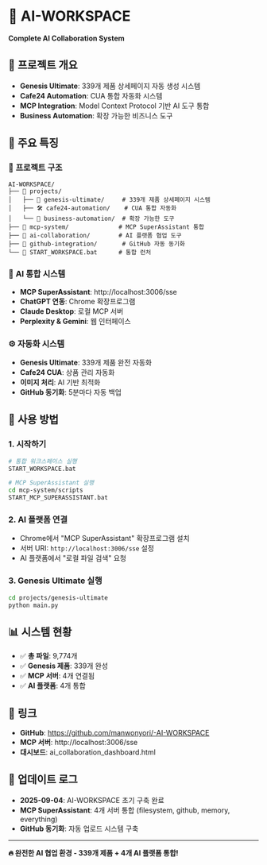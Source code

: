 # 🤖 AI-WORKSPACE
**Complete AI Collaboration System**

## 🎯 프로젝트 개요
- **Genesis Ultimate**: 339개 제품 상세페이지 자동 생성 시스템
- **Cafe24 Automation**: CUA 통합 자동화 시스템  
- **MCP Integration**: Model Context Protocol 기반 AI 도구 통합
- **Business Automation**: 확장 가능한 비즈니스 도구

## 🚀 주요 특징

### 📁 **프로젝트 구조**
```
AI-WORKSPACE/
├── 📁 projects/
│   ├── 🎯 genesis-ultimate/     # 339개 제품 상세페이지 시스템
│   ├── 🛠️ cafe24-automation/    # CUA 통합 자동화
│   └── 💼 business-automation/  # 확장 가능한 도구
├── 📁 mcp-system/              # MCP SuperAssistant 통합
├── 📁 ai-collaboration/        # AI 플랫폼 협업 도구
├── 📁 github-integration/       # GitHub 자동 동기화
└── 📄 START_WORKSPACE.bat      # 통합 런처
```

### 🤖 **AI 통합 시스템**
- **MCP SuperAssistant**: http://localhost:3006/sse
- **ChatGPT 연동**: Chrome 확장프로그램
- **Claude Desktop**: 로컬 MCP 서버
- **Perplexity & Gemini**: 웹 인터페이스

### ⚙️ **자동화 시스템**
- **Genesis Ultimate**: 339개 제품 완전 자동화
- **Cafe24 CUA**: 상품 관리 자동화
- **이미지 처리**: AI 기반 최적화
- **GitHub 동기화**: 5분마다 자동 백업

## 🔧 **사용 방법**

### 1. **시작하기**
```bash
# 통합 워크스페이스 실행
START_WORKSPACE.bat

# MCP SuperAssistant 실행
cd mcp-system/scripts
START_MCP_SUPERASSISTANT.bat
```

### 2. **AI 플랫폼 연결**
- Chrome에서 "MCP SuperAssistant" 확장프로그램 설치
- 서버 URI: `http://localhost:3006/sse` 설정
- AI 플랫폼에서 "로컬 파일 검색" 요청

### 3. **Genesis Ultimate 실행**
```bash
cd projects/genesis-ultimate
python main.py
```

## 📊 **시스템 현황**
- ✅ **총 파일**: 9,774개
- ✅ **Genesis 제품**: 339개 완성
- ✅ **MCP 서버**: 4개 연결됨
- ✅ **AI 플랫폼**: 4개 통합

## 🔗 **링크**
- **GitHub**: https://github.com/manwonyori/-AI-WORKSPACE
- **MCP 서버**: http://localhost:3006/sse
- **대시보드**: ai_collaboration_dashboard.html

## 📝 **업데이트 로그**
- **2025-09-04**: AI-WORKSPACE 초기 구축 완료
- **MCP SuperAssistant**: 4개 서버 통합 (filesystem, github, memory, everything)
- **GitHub 동기화**: 자동 업로드 시스템 구축

---
**🔥 완전한 AI 협업 환경 - 339개 제품 + 4개 AI 플랫폼 통합!**